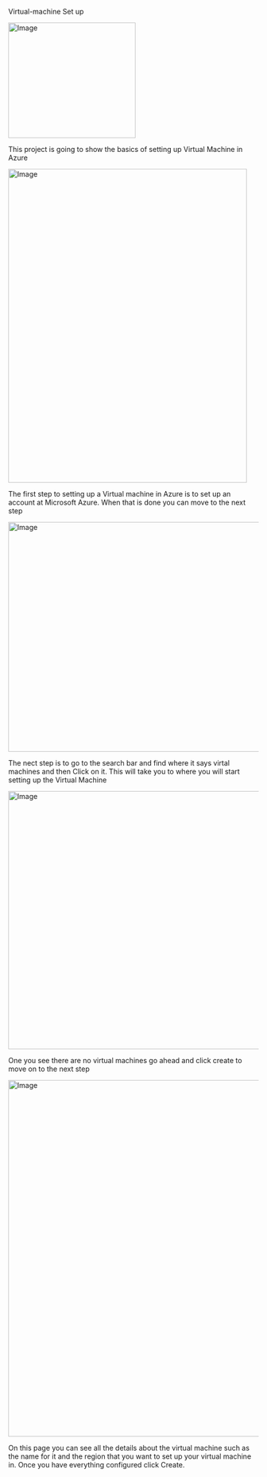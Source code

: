Virtual-machine Set up

<img width="256" height="232" alt="Image" src="https://github.com/user-attachments/assets/06c2b73e-c2e9-4513-a2f1-9008db77eef4" />

This project is going to show the basics of setting up Virtual Machine in Azure

<img width="480" height="631" alt="Image" src="https://github.com/user-attachments/assets/7a478bb2-55dc-44fb-9c73-4233154a9d0a" />

The first step to setting up a Virtual machine in Azure is to set up an account at Microsoft Azure. When that is done you can move to the next step

<img width="605" height="462" alt="Image" src="https://github.com/user-attachments/assets/2006c795-1a66-4c24-a189-65d03aa97099" />

The nect step is to go to the search bar and find where it says virtal machines and then Click on it. This will take you to where you will start setting up the Virtual Machine

<img width="615" height="519" alt="Image" src="https://github.com/user-attachments/assets/01b292f5-8f25-4950-ba38-c9cd4841dc48" />

One you see there are no virtual machines go ahead and click create to move on to the next step

<img width="615" height="717" alt="Image" src="https://github.com/user-attachments/assets/ce5edce8-98cf-4010-a551-445b87def54c" />

On this page you can see all the details about the virtual machine such as the name for it and the region that you want to set up your virtual machine in. Once you have everything configured click Create.


